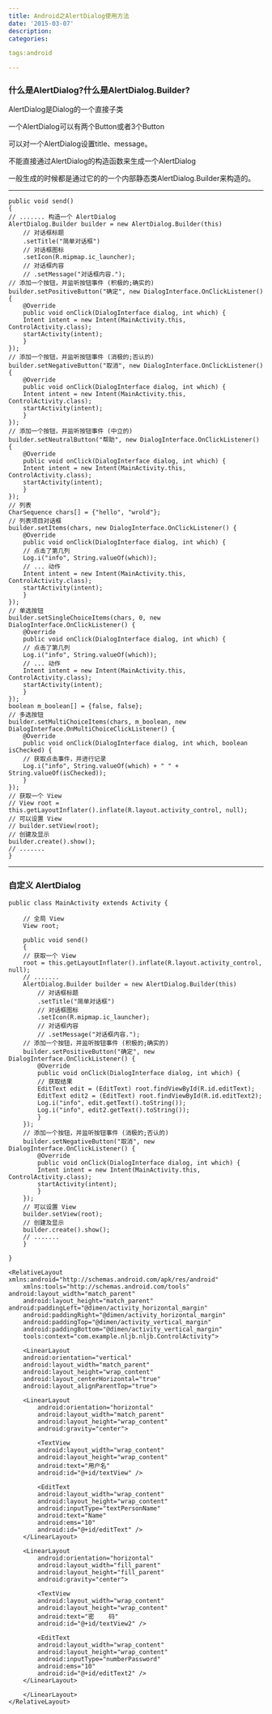 ```yaml
---
title: Android之AlertDialog使用方法
date: '2015-03-07'
description:
categories:

tags:android

---
```


### 什么是AlertDialog?什么是AlertDialog.Builder?

>

AlertDialog是Dialog的一个直接子类

一个AlertDialog可以有两个Button或者3个Button	

可以对一个AlertDialog设置title、message。

不能直接通过AlertDialog的构造函数来生成一个AlertDialog

一般生成的时候都是通过它的的一个内部静态类AlertDialog.Builder来构造的。

---

	public void send()
	{
	// ....... 构造一个 AlertDialog
	AlertDialog.Builder builder = new AlertDialog.Builder(this)
		// 对话框标题
		.setTitle("简单对话框")
		// 对话框图标
		.setIcon(R.mipmap.ic_launcher);
		// 对话框内容
		// .setMessage("对话框内容.");
	// 添加一个按钮，并监听按钮事件 (积极的;确实的)
	builder.setPositiveButton("确定", new DialogInterface.OnClickListener() {
	    @Override
	    public void onClick(DialogInterface dialog, int which) {
		Intent intent = new Intent(MainActivity.this, ControlActivity.class);
		startActivity(intent);
	    }
	});
	// 添加一个按钮，并监听按钮事件 (消极的;否认的)
	builder.setNegativeButton("取消", new DialogInterface.OnClickListener() {
	    @Override
	    public void onClick(DialogInterface dialog, int which) {
		Intent intent = new Intent(MainActivity.this, ControlActivity.class);
		startActivity(intent);
	    }
	});
	// 添加一个按钮，并监听按钮事件 (中立的)
	builder.setNeutralButton("帮助", new DialogInterface.OnClickListener() {
	    @Override
	    public void onClick(DialogInterface dialog, int which) {
		Intent intent = new Intent(MainActivity.this, ControlActivity.class);
		startActivity(intent);
	    }
	});
	// 列表
	CharSequence chars[] = {"hello", "wrold"};
	// 列表项目对话框
	builder.setItems(chars, new DialogInterface.OnClickListener() {
	    @Override
	    public void onClick(DialogInterface dialog, int which) {
		// 点击了第几列
		Log.i("info", String.valueOf(which));
		// ... 动作
		Intent intent = new Intent(MainActivity.this, ControlActivity.class);
		startActivity(intent);
	    }
	});
	// 单选按钮
	builder.setSingleChoiceItems(chars, 0, new DialogInterface.OnClickListener() {
	    @Override
	    public void onClick(DialogInterface dialog, int which) {
		// 点击了第几列
		Log.i("info", String.valueOf(which));
		// ... 动作
		Intent intent = new Intent(MainActivity.this, ControlActivity.class);
		startActivity(intent);
	    }
	});
	boolean m_boolean[] = {false, false};
	// 多选按钮
	builder.setMultiChoiceItems(chars, m_boolean, new DialogInterface.OnMultiChoiceClickListener() {
	    @Override
	    public void onClick(DialogInterface dialog, int which, boolean isChecked) {
		// 获取点击事件，并进行记录
		Log.i("info", String.valueOf(which) + " " + String.valueOf(isChecked));
	    }
	});
	// 获取一个 View
	// View root = this.getLayoutInflater().inflate(R.layout.activity_control, null);
	// 可以设置 View
	// builder.setView(root);
	// 创建及显示
	builder.create().show();
	// .......
	}

---

### 自定义 AlertDialog

>

	public class MainActivity extends Activity {

	    // 全局 View 
	    View root;

	    public void send()
	    {
		// 获取一个 View
		root = this.getLayoutInflater().inflate(R.layout.activity_control, null);
		// .......
		AlertDialog.Builder builder = new AlertDialog.Builder(this)
			// 对话框标题
			.setTitle("简单对话框")
			// 对话框图标
			.setIcon(R.mipmap.ic_launcher);
			// 对话框内容
			// .setMessage("对话框内容.");
		// 添加一个按钮，并监听按钮事件 (积极的;确实的)
		builder.setPositiveButton("确定", new DialogInterface.OnClickListener() {
		    @Override
		    public void onClick(DialogInterface dialog, int which) {
			// 获取结果
			EditText edit = (EditText) root.findViewById(R.id.editText);
			EditText edit2 = (EditText) root.findViewById(R.id.editText2);
			Log.i("info", edit.getText().toString());
			Log.i("info", edit2.getText().toString());
		    }
		});
		// 添加一个按钮，并监听按钮事件 (消极的;否认的)
		builder.setNegativeButton("取消", new DialogInterface.OnClickListener() {
		    @Override
		    public void onClick(DialogInterface dialog, int which) {
			Intent intent = new Intent(MainActivity.this, ControlActivity.class);
			startActivity(intent);
		    }
		});
		// 可以设置 View
		builder.setView(root);
		// 创建及显示
		builder.create().show();
		// .......
	    }

	}


>

	<RelativeLayout xmlns:android="http://schemas.android.com/apk/res/android"
	    xmlns:tools="http://schemas.android.com/tools" android:layout_width="match_parent"
	    android:layout_height="match_parent" android:paddingLeft="@dimen/activity_horizontal_margin"
	    android:paddingRight="@dimen/activity_horizontal_margin"
	    android:paddingTop="@dimen/activity_vertical_margin"
	    android:paddingBottom="@dimen/activity_vertical_margin"
	    tools:context="com.example.nljb.nljb.ControlActivity">

	    <LinearLayout
		android:orientation="vertical"
		android:layout_width="match_parent"
		android:layout_height="wrap_content"
		android:layout_centerHorizontal="true"
		android:layout_alignParentTop="true">

		<LinearLayout
		    android:orientation="horizontal"
		    android:layout_width="match_parent"
		    android:layout_height="wrap_content"
		    android:gravity="center">

		    <TextView
			android:layout_width="wrap_content"
			android:layout_height="wrap_content"
			android:text="用户名"
			android:id="@+id/textView" />

		    <EditText
			android:layout_width="wrap_content"
			android:layout_height="wrap_content"
			android:inputType="textPersonName"
			android:text="Name"
			android:ems="10"
			android:id="@+id/editText" />
		</LinearLayout>

		<LinearLayout
		    android:orientation="horizontal"
		    android:layout_width="fill_parent"
		    android:layout_height="fill_parent"
		    android:gravity="center">

		    <TextView
			android:layout_width="wrap_content"
			android:layout_height="wrap_content"
			android:text="密    码"
			android:id="@+id/textView2" />

		    <EditText
			android:layout_width="wrap_content"
			android:layout_height="wrap_content"
			android:inputType="numberPassword"
			android:ems="10"
			android:id="@+id/editText2" />
		</LinearLayout>

	    </LinearLayout>
	</RelativeLayout>

